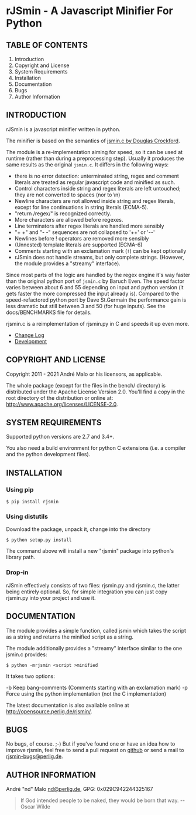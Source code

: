 # rJSmin - A Javascript Minifier For Python

TABLE OF CONTENTS
-----------------

1. Introduction
1. Copyright and License
1. System Requirements
1. Installation
1. Documentation
1. Bugs
1. Author Information


## INTRODUCTION

rJSmin is a javascript minifier written in python.

The minifier is based on the semantics of [jsmin.c by Douglas
Crockford](http://www.crockford.com/javascript/jsmin.c).

The module is a re-implementation aiming for speed, so it can be used at
runtime (rather than during a preprocessing step). Usually it produces the
same results as the original ``jsmin.c``. It differs in the following ways:

- there is no error detection: unterminated string, regex and comment
  literals are treated as regular javascript code and minified as such.
- Control characters inside string and regex literals are left untouched; they
  are not converted to spaces (nor to \\n)
- Newline characters are not allowed inside string and regex literals, except
  for line continuations in string literals (ECMA-5).
- "return /regex/" is recognized correctly.
- More characters are allowed before regexes.
- Line terminators after regex literals are handled more sensibly
- "+ +" and "- -" sequences are not collapsed to '++' or '--'
- Newlines before ! operators are removed more sensibly
- (Unnested) template literals are supported (ECMA-6)
- Comments starting with an exclamation mark (``!``) can be kept optionally
- rJSmin does not handle streams, but only complete strings. (However, the
  module provides a "streamy" interface).

Since most parts of the logic are handled by the regex engine it's way faster
than the original python port of ``jsmin.c`` by Baruch Even. The speed factor
varies between about 6 and 55 depending on input and python version (it gets
faster the more compressed the input already is).  Compared to the
speed-refactored python port by Dave St.Germain the performance gain is less
dramatic but still between 3 and 50 (for huge inputs). See the docs/BENCHMARKS
file for details.

rjsmin.c is a reimplementation of rjsmin.py in C and speeds it up even more.

* [Change Log](docs/CHANGES)
* [Development](docs/DEVELOPMENT.md)


## COPYRIGHT AND LICENSE

Copyright 2011 - 2021
André Malo or his licensors, as applicable.

The whole package (except for the files in the bench/ directory)
is distributed under the Apache License Version 2.0. You'll find a copy in the
root directory of the distribution or online at:
<http://www.apache.org/licenses/LICENSE-2.0>.


## SYSTEM REQUIREMENTS

Supported python versions are 2.7 and 3.4+.

You also need a build environment for python C extensions (i.e. a compiler
and the python development files).


## INSTALLATION

### Using pip

```
$ pip install rjsmin
```


### Using distutils

Download the package, unpack it, change into the directory

```
$ python setup.py install
```

The command above will install a new "rjsmin" package into python's
library path.


### Drop-in

rJSmin effectively consists of two files: rjsmin.py and rjsmin.c, the
latter being entirely optional. So, for simple integration you can just
copy rjsmin.py into your project and use it.


## DOCUMENTATION

The module provides a simple function, called jsmin which takes the script as
a string and returns the minified script as a string.

The module additionally provides a "streamy" interface similar to the one
jsmin.c provides:

```
$ python -mrjsmin <script >minified
```

It takes two options:

  -b  Keep bang-comments (Comments starting with an exclamation mark)
  -p  Force using the python implementation (not the C implementation)

The latest documentation is also available online at
<http://opensource.perlig.de/rjsmin/>.


## BUGS

No bugs, of course. ;-)
But if you've found one or have an idea how to improve rjsmin, feel free
to send a pull request on [github](https://github.com/ndparker/rjsmin)
or send a mail to <rjsmin-bugs@perlig.de>.


## AUTHOR INFORMATION

André "nd" Malo <nd@perlig.de>, GPG: 0x029C942244325167


>  If God intended people to be naked, they would be born that way.
>                                                   -- Oscar Wilde
